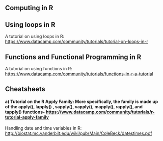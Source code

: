 ## Computing in R

## Using loops in R
A tutorial on using loops in R: https://www.datacamp.com/community/tutorials/tutorial-on-loops-in-r

## Functions and Functional Programming in R
A tutorial on using functions in R: https://www.datacamp.com/community/tutorials/functions-in-r-a-tutorial

## Cheatsheets
#### a) Tutorial on the R Apply Family: More specifically, the family is made up of the apply(), lapply() , sapply(), vapply(), mapply(), rapply(), and tapply() functions- https://www.datacamp.com/community/tutorials/r-tutorial-apply-family



Handling date and time variables in R: http://biostat.mc.vanderbilt.edu/wiki/pub/Main/ColeBeck/datestimes.pdf

